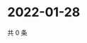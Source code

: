 # 2022-01-28

共 0 条

<!-- BEGIN WEIBO -->
<!-- 最后更新时间 Fri Jan 28 2022 13:12:22 GMT+0800 (China Standard Time) -->

<!-- END WEIBO -->
